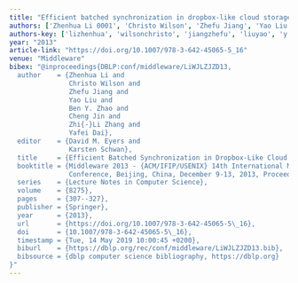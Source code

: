 ```yaml
---
title: "Efficient batched synchronization in dropbox-like cloud storage services"
authors: ['Zhenhua Li 0001', 'Christo Wilson', 'Zhefu Jiang', 'Yao Liu 0001', 'Ben Y. Zhao', 'Cheng Jin', 'Zhi-Li Zhang', 'Yafei Dai']
authors-key: ['lizhenhua', 'wilsonchristo', 'jiangzhefu', 'liuyao', 'y.ben', 'jincheng', 'zhangzhili', 'daiyafei']
year: "2013"
article-link: "https://doi.org/10.1007/978-3-642-45065-5_16"
venue: "Middleware"
bibex: "@inproceedings{DBLP:conf/middleware/LiWJLZJZD13,
  author    = {Zhenhua Li and
               Christo Wilson and
               Zhefu Jiang and
               Yao Liu and
               Ben Y. Zhao and
               Cheng Jin and
               Zhi{-}Li Zhang and
               Yafei Dai},
  editor    = {David M. Eyers and
               Karsten Schwan},
  title     = {Efficient Batched Synchronization in Dropbox-Like Cloud Storage Services},
  booktitle = {Middleware 2013 - {ACM/IFIP/USENIX} 14th International Middleware
               Conference, Beijing, China, December 9-13, 2013, Proceedings},
  series    = {Lecture Notes in Computer Science},
  volume    = {8275},
  pages     = {307--327},
  publisher = {Springer},
  year      = {2013},
  url       = {https://doi.org/10.1007/978-3-642-45065-5\_16},
  doi       = {10.1007/978-3-642-45065-5\_16},
  timestamp = {Tue, 14 May 2019 10:00:45 +0200},
  biburl    = {https://dblp.org/rec/conf/middleware/LiWJLZJZD13.bib},
  bibsource = {dblp computer science bibliography, https://dblp.org}
}"
---
```

